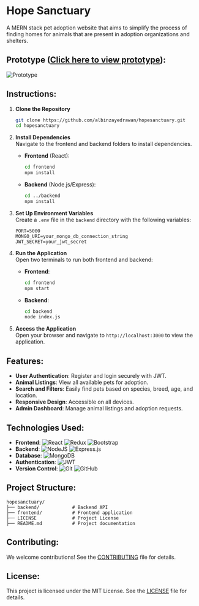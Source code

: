 # Hope Sanctuary

A MERN stack pet adoption website that aims to simplify the process of finding homes for animals that are present in adoption organizations and shelters.

## Prototype ([Click here to view prototype](https://www.figma.com/proto/yzr3Eu2ofZpj0sE7i9X94T/Prototype?node-id=22-5&node-type=canvas&t=eDp9Pvd3tUS5nhLi-1&scaling=contain&content-scaling=fixed&page-id=0%3A1&starting-point-node-id=22%3A5)):
![Prototype](https://github.com/user-attachments/assets/e1104c54-df27-429f-b82e-50aa7982f2d4)

## Instructions:

1. **Clone the Repository**  
   ```bash
   git clone https://github.com/albinzayedrawan/hopesanctuary.git
   cd hopesanctuary
   ```

2. **Install Dependencies**  
   Navigate to the frontend and backend folders to install dependencies.  
   - **Frontend** (React):  
     ```bash
     cd frontend
     npm install
     ```
   - **Backend** (Node.js/Express):  
     ```bash
     cd ../backend
     npm install
     ```

3. **Set Up Environment Variables**  
   Create a `.env` file in the `backend` directory with the following variables:  
   ```env
   PORT=5000
   MONGO_URI=your_mongo_db_connection_string
   JWT_SECRET=your_jwt_secret
   ```

4. **Run the Application**  
   Open two terminals to run both frontend and backend:  
   - **Frontend**:  
     ```bash
     cd frontend
     npm start
     ```
   - **Backend**:  
     ```bash
     cd backend
     node index.js
     ```

5. **Access the Application**  
   Open your browser and navigate to `http://localhost:3000` to view the application.

## Features:

- **User Authentication**: Register and login securely with JWT.
- **Animal Listings**: View all available pets for adoption.
- **Search and Filters**: Easily find pets based on species, breed, age, and location.
- **Responsive Design**: Accessible on all devices.
- **Admin Dashboard**: Manage animal listings and adoption requests.

## Technologies Used:

- **Frontend**: ![React](https://img.shields.io/badge/react-%2320232a.svg?style=for-the-badge&logo=react&logoColor=%2361DAFB) ![Redux](https://img.shields.io/badge/redux-%23593d88.svg?style=for-the-badge&logo=redux&logoColor=white) ![Bootstrap](https://img.shields.io/badge/Bootstrap-7952B3?style=for-the-badge&logo=bootstrap&logoColor=white)
- **Backend**: ![NodeJS](https://img.shields.io/badge/node.js-6DA55F?style=for-the-badge&logo=node.js&logoColor=white) ![Express.js](https://img.shields.io/badge/express.js-%23404d59.svg?style=for-the-badge&logo=express&logoColor=%2361DAFB) 
- **Database**: ![MongoDB](https://img.shields.io/badge/MongoDB-%234ea94b.svg?style=for-the-badge&logo=mongodb&logoColor=white) 
- **Authentication**: ![JWT](https://img.shields.io/badge/JWT-black?style=for-the-badge&logo=JSON%20web%20tokens) 
- **Version Control**: ![Git](https://img.shields.io/badge/Git-F05032?style=for-the-badge&logo=git&logoColor=white) ![GitHub](https://img.shields.io/badge/GitHub-181717?style=for-the-badge&logo=github&logoColor=white)

## Project Structure:

```plaintext
hopesanctuary/
├── backend/            # Backend API
├── frontend/           # Frontend application
├── LICENSE             # Project License
├── README.md           # Project documentation
```

## Contributing:

We welcome contributions! See the [CONTRIBUTING](CONTRIBUTING) file for details.

## License:

This project is licensed under the MIT License. See the [LICENSE](LICENSE) file for details.
